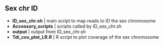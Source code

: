 ## Sex chr ID

* **ID_sex_chr.sh** | main script to map reads to ID the sex chromosome 
* **Accessory_scripts** | scripts called by ID_sex_chr.sh
* **output** | output from ID_sex_chr.sh
* **Tdi_cov_plot_LR.R** | R script to plot coverage of the sex chromosome 


